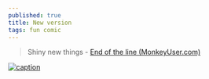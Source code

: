 ```yaml
---
published: true
title: New version
tags: fun comic
---
```

> Shiny new things - [End of the line (MonkeyUser.com)](https://www.monkeyuser.com/)

[![caption](https://www.monkeyuser.com/assets/images/2019/127-end-of-the-line.png)](https://www.monkeyuser.com/2019/end-of-the-line/)

